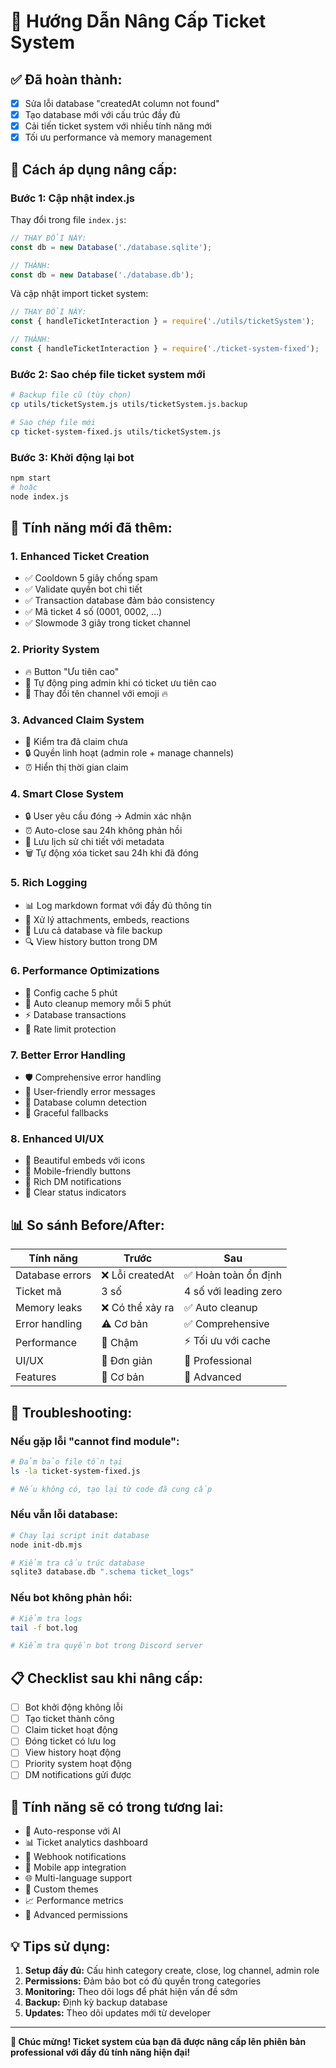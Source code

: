 # 🎫 Hướng Dẫn Nâng Cấp Ticket System

## ✅ **Đã hoàn thành:**
- [x] Sửa lỗi database "createdAt column not found"
- [x] Tạo database mới với cấu trúc đầy đủ
- [x] Cải tiến ticket system với nhiều tính năng mới
- [x] Tối ưu performance và memory management

## 🚀 **Cách áp dụng nâng cấp:**

### **Bước 1: Cập nhật index.js**

Thay đổi trong file `index.js`:

```javascript
// THAY ĐỔI NÀY:
const db = new Database('./database.sqlite');

// THÀNH:
const db = new Database('./database.db');
```

Và cập nhật import ticket system:

```javascript
// THAY ĐỔI NÀY:
const { handleTicketInteraction } = require('./utils/ticketSystem');

// THÀNH:
const { handleTicketInteraction } = require('./ticket-system-fixed');
```

### **Bước 2: Sao chép file ticket system mới**

```bash
# Backup file cũ (tùy chọn)
cp utils/ticketSystem.js utils/ticketSystem.js.backup

# Sao chép file mới
cp ticket-system-fixed.js utils/ticketSystem.js
```

### **Bước 3: Khởi động lại bot**

```bash
npm start
# hoặc
node index.js
```

## 🎉 **Tính năng mới đã thêm:**

### **1. Enhanced Ticket Creation**
- ✅ Cooldown 5 giây chống spam
- ✅ Validate quyền bot chi tiết
- ✅ Transaction database đảm bảo consistency
- ✅ Mã ticket 4 số (0001, 0002, ...)
- ✅ Slowmode 3 giây trong ticket channel

### **2. Priority System**
- 🔥 Button "Ưu tiên cao" 
- 🚨 Tự động ping admin khi có ticket ưu tiên cao
- 📍 Thay đổi tên channel với emoji 🔥

### **3. Advanced Claim System**
- 👮 Kiểm tra đã claim chưa
- 🔒 Quyền linh hoạt (admin role + manage channels)
- ⏰ Hiển thị thời gian claim

### **4. Smart Close System**
- 🔒 User yêu cầu đóng → Admin xác nhận
- ⏰ Auto-close sau 24h không phản hồi
- 📜 Lưu lịch sử chi tiết với metadata
- 🗑️ Tự động xóa ticket sau 24h khi đã đóng

### **5. Rich Logging**
- 📊 Log markdown format với đầy đủ thông tin
- 📎 Xử lý attachments, embeds, reactions
- 💾 Lưu cả database và file backup
- 🔍 View history button trong DM

### **6. Performance Optimizations**
- 🚀 Config cache 5 phút
- 🧹 Auto cleanup memory mỗi 5 phút
- ⚡ Database transactions
- 🔄 Rate limit protection

### **7. Better Error Handling**
- 🛡️ Comprehensive error handling
- 📝 User-friendly error messages
- 🔧 Database column detection
- 🚨 Graceful fallbacks

### **8. Enhanced UI/UX**
- 🎨 Beautiful embeds với icons
- 📱 Mobile-friendly buttons
- 💬 Rich DM notifications
- 🎯 Clear status indicators

## 📊 **So sánh Before/After:**

| Tính năng | Trước | Sau |
|-----------|-------|-----|
| Database errors | ❌ Lỗi createdAt | ✅ Hoàn toàn ổn định |
| Ticket mã | 3 số | 4 số với leading zero |
| Memory leaks | ❌ Có thể xảy ra | ✅ Auto cleanup |
| Error handling | ⚠️ Cơ bản | ✅ Comprehensive |
| Performance | 🐌 Chậm | ⚡ Tối ưu với cache |
| UI/UX | 📝 Đơn giản | 🎨 Professional |
| Features | 🔧 Cơ bản | 🚀 Advanced |

## 🔧 **Troubleshooting:**

### **Nếu gặp lỗi "cannot find module":**
```bash
# Đảm bảo file tồn tại
ls -la ticket-system-fixed.js

# Nếu không có, tạo lại từ code đã cung cấp
```

### **Nếu vẫn lỗi database:**
```bash
# Chạy lại script init database
node init-db.mjs

# Kiểm tra cấu trúc database
sqlite3 database.db ".schema ticket_logs"
```

### **Nếu bot không phản hồi:**
```bash
# Kiểm tra logs
tail -f bot.log

# Kiểm tra quyền bot trong Discord server
```

## 📋 **Checklist sau khi nâng cấp:**

- [ ] Bot khởi động không lỗi
- [ ] Tạo ticket thành công
- [ ] Claim ticket hoạt động
- [ ] Đóng ticket có lưu log
- [ ] View history hoạt động
- [ ] Priority system hoạt động
- [ ] DM notifications gửi được

## 🎯 **Tính năng sẽ có trong tương lai:**

- 🤖 Auto-response với AI
- 📊 Ticket analytics dashboard
- 🔔 Webhook notifications
- 📱 Mobile app integration
- 🌐 Multi-language support
- 🎨 Custom themes
- 📈 Performance metrics
- 🔐 Advanced permissions

## 💡 **Tips sử dụng:**

1. **Setup đầy đủ:** Cấu hình category create, close, log channel, admin role
2. **Permissions:** Đảm bảo bot có đủ quyền trong categories
3. **Monitoring:** Theo dõi logs để phát hiện vấn đề sớm
4. **Backup:** Định kỳ backup database
5. **Updates:** Theo dõi updates mới từ developer

---

**🎉 Chúc mừng! Ticket system của bạn đã được nâng cấp lên phiên bản professional với đầy đủ tính năng hiện đại!**